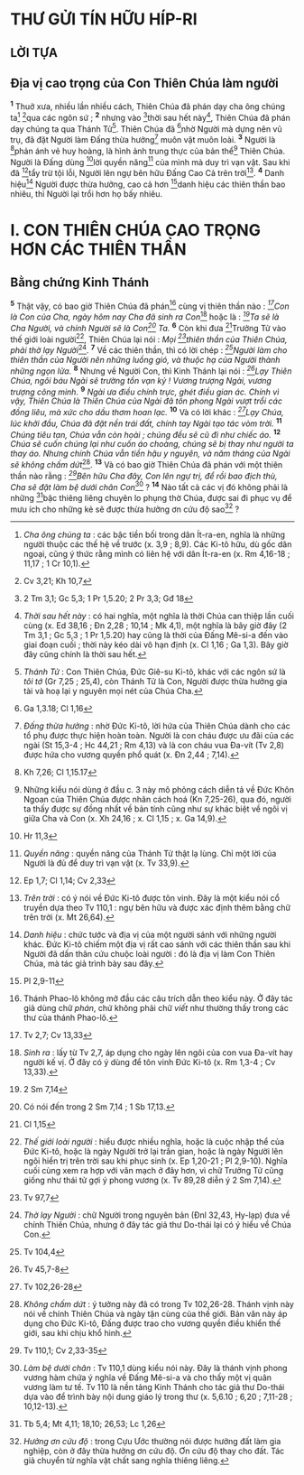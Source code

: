 # THƯ GỬI TÍN HỮU HÍP-RI

## LỜI TỰA

## Địa vị cao trọng của Con Thiên Chúa làm người
<sup><b>1</b></sup> Thuở xưa, nhiều lần nhiều cách, Thiên Chúa đã phán dạy cha ông chúng ta[^1-29ae6911-5c46-43cd-9480-9294bf0e63fd] [^1@-29ae6911-5c46-43cd-9480-9294bf0e63fd]qua các ngôn sứ ; <sup><b>2</b></sup> nhưng vào [^2@-29ae6911-5c46-43cd-9480-9294bf0e63fd]thời sau hết này[^2-29ae6911-5c46-43cd-9480-9294bf0e63fd], Thiên Chúa đã phán dạy chúng ta qua Thánh Tử[^3-29ae6911-5c46-43cd-9480-9294bf0e63fd]. Thiên Chúa đã [^3@-29ae6911-5c46-43cd-9480-9294bf0e63fd]nhờ Người mà dựng nên vũ trụ, đã đặt Người làm Đấng thừa hưởng[^4-29ae6911-5c46-43cd-9480-9294bf0e63fd] muôn vật muôn loài. <sup><b>3</b></sup> Người là [^4@-29ae6911-5c46-43cd-9480-9294bf0e63fd]phản ánh vẻ huy hoàng, là hình ảnh trung thực của bản thể[^5-29ae6911-5c46-43cd-9480-9294bf0e63fd] Thiên Chúa. Người là Đấng dùng [^5@-29ae6911-5c46-43cd-9480-9294bf0e63fd]lời quyền năng[^6-29ae6911-5c46-43cd-9480-9294bf0e63fd] của mình mà duy trì vạn vật. Sau khi đã [^6@-29ae6911-5c46-43cd-9480-9294bf0e63fd]tẩy trừ tội lỗi, Người lên ngự bên hữu Đấng Cao Cả trên trời[^7-29ae6911-5c46-43cd-9480-9294bf0e63fd]. <sup><b>4</b></sup> Danh hiệu[^8-29ae6911-5c46-43cd-9480-9294bf0e63fd] Người được thừa hưởng, cao cả hơn [^7@-29ae6911-5c46-43cd-9480-9294bf0e63fd]danh hiệu các thiên thần bao nhiêu, thì Người lại trổi hơn họ bấy nhiêu.

# I. CON THIÊN CHÚA CAO TRỌNG HƠN CÁC THIÊN THẦN

## Bằng chứng Kinh Thánh
<sup><b>5</b></sup> Thật vậy, có bao giờ Thiên Chúa đã phán[^9-29ae6911-5c46-43cd-9480-9294bf0e63fd] cùng vị thiên thần nào : *[^8@-29ae6911-5c46-43cd-9480-9294bf0e63fd]Con là Con của Cha, ngày hôm nay Cha đã sinh ra Con*[^10-29ae6911-5c46-43cd-9480-9294bf0e63fd] hoặc là : *[^9@-29ae6911-5c46-43cd-9480-9294bf0e63fd]Ta sẽ là Cha Người, và chính Người sẽ là Con[^11-29ae6911-5c46-43cd-9480-9294bf0e63fd] Ta.* <sup><b>6</b></sup> Còn khi đưa [^10@-29ae6911-5c46-43cd-9480-9294bf0e63fd]Trưởng Tử vào thế giới loài người[^12-29ae6911-5c46-43cd-9480-9294bf0e63fd], Thiên Chúa lại nói : *Mọi [^11@-29ae6911-5c46-43cd-9480-9294bf0e63fd]thiên thần của Thiên Chúa, phải thờ lạy Người*[^13-29ae6911-5c46-43cd-9480-9294bf0e63fd]. <sup><b>7</b></sup> Về các thiên thần, thì có lời chép : *[^12@-29ae6911-5c46-43cd-9480-9294bf0e63fd]Người làm cho thiên thần của Người nên những luồng gió, và thuộc hạ của Người thành những ngọn lửa.* <sup><b>8</b></sup> Nhưng về Người Con, thì Kinh Thánh lại nói : *[^13@-29ae6911-5c46-43cd-9480-9294bf0e63fd]Lạy Thiên Chúa, ngôi báu Ngài sẽ trường tồn vạn kỷ ! Vương trượng Ngài, vương trượng công minh.* <sup><b>9</b></sup> *Ngài ưa điều chính trực, ghét điều gian ác. Chính vì vậy, Thiên Chúa là Thiên Chúa của Ngài đã tôn phong Ngài vượt trổi các đồng liêu, mà xức cho dầu thơm hoan lạc.* <sup><b>10</b></sup> Và có lời khác : *[^14@-29ae6911-5c46-43cd-9480-9294bf0e63fd]Lạy Chúa, lúc khởi đầu, Chúa đã đặt nền trái đất, chính tay Ngài tạo tác vòm trời.* <sup><b>11</b></sup> *Chúng tiêu tan, Chúa vẫn còn hoài ; chúng đều sẽ cũ đi như chiếc áo.* <sup><b>12</b></sup> *Chúa sẽ cuốn chúng lại như cuốn áo choàng, chúng sẽ bị thay như người ta thay áo. Nhưng chính Chúa vẫn tiền hậu y nguyên, và năm tháng của Ngài sẽ không chấm dứt*[^14-29ae6911-5c46-43cd-9480-9294bf0e63fd]. <sup><b>13</b></sup> Và có bao giờ Thiên Chúa đã phán với một thiên thần nào rằng : *[^15@-29ae6911-5c46-43cd-9480-9294bf0e63fd]Bên hữu Cha đây, Con lên ngự trị, để rồi bao địch thù, Cha sẽ đặt làm bệ dưới chân Con*[^15-29ae6911-5c46-43cd-9480-9294bf0e63fd] ? <sup><b>14</b></sup> Nào tất cả các vị đó không phải là những [^16@-29ae6911-5c46-43cd-9480-9294bf0e63fd]bậc thiêng liêng chuyên lo phụng thờ Chúa, được sai đi phục vụ để mưu ích cho những kẻ sẽ được thừa hưởng ơn cứu độ sao[^16-29ae6911-5c46-43cd-9480-9294bf0e63fd] ?

[^1-29ae6911-5c46-43cd-9480-9294bf0e63fd]: *Cha ông chúng ta* : các bậc tiền bối trong dân Ít-ra-en, nghĩa là những người thuộc các thế hệ về trước (x. 3,9 ; 8,9). Các Ki-tô hữu, dù gốc dân ngoại, cũng ý thức rằng mình có liên hệ với dân Ít-ra-en (x. Rm 4,16-18 ; 11,17 ; 1 Cr 10,1).
[^2-29ae6911-5c46-43cd-9480-9294bf0e63fd]: *Thời sau hết này* : có hai nghĩa, một nghĩa là thời Chúa can thiệp lần cuối cùng (x. Ed 38,16 ; Đn 2,28 ; 10,14 ; Mk 4,1), một nghĩa là bây giờ đây (2 Tm 3,1 ; Gc 5,3 ; 1 Pr 1,5.20) hay cũng là thời của Đấng Mê-si-a đến vào giai đoạn cuối ; thời này kéo dài vô hạn định (x. Cl 1,16 ; Ga 1,3). Bây giờ đây cũng chính là thời sau hết.
[^3-29ae6911-5c46-43cd-9480-9294bf0e63fd]: *Thánh Tử* : Con Thiên Chúa, Đức Giê-su Ki-tô, khác với các ngôn sứ là *tôi tớ* (Gr 7,25 ; 25,4), còn Thánh Tử là Con, Người được thừa hưởng gia tài và hoạ lại y nguyên mọi nét của Chúa Cha.
[^4-29ae6911-5c46-43cd-9480-9294bf0e63fd]: *Đấng thừa hưởng* : nhờ Đức Ki-tô, lời hứa của Thiên Chúa dành cho các tổ phụ được thực hiện hoàn toàn. Người là con cháu được ưu đãi của các ngài (St 15,3-4 ; Hc 44,21 ; Rm 4,13) và là con cháu vua Đa-vít (Tv 2,8) được hứa cho vương quyền phổ quát (x. Đn 2,44 ; 7,14).
[^5-29ae6911-5c46-43cd-9480-9294bf0e63fd]: Những kiểu nói dùng ở đầu c. 3 này mô phỏng cách diễn tả về Đức Khôn Ngoan của Thiên Chúa được nhân cách hoá (Kn 7,25-26), qua đó, người ta thấy được sự đồng nhất về bản tính cũng như sự khác biệt về ngôi vị giữa Cha và Con (x. Xh 24,16 ; x. Cl 1,15 ; x. Ga 14,9).
[^6-29ae6911-5c46-43cd-9480-9294bf0e63fd]: *Quyền năng* : quyền năng của Thánh Tử thật lạ lùng. Chỉ một lời của Người là đủ để duy trì vạn vật (x. Tv 33,9).
[^7-29ae6911-5c46-43cd-9480-9294bf0e63fd]: *Trên trời* : có ý nói về Đức Ki-tô được tôn vinh. Đây là một kiểu nói cổ truyền dựa theo Tv 110,1 : ngự bên hữu và được xác định thêm bằng chữ trên trời (x. Mt 26,64).
[^8-29ae6911-5c46-43cd-9480-9294bf0e63fd]: *Danh hiệu* : chức tước và địa vị của một người sánh với những người khác. Đức Ki-tô chiếm một địa vị rất cao sánh với các thiên thần sau khi Người đã dấn thân cứu chuộc loài người : đó là địa vị làm Con Thiên Chúa, mà tác giả trình bày sau đây.
[^9-29ae6911-5c46-43cd-9480-9294bf0e63fd]: Thánh Phao-lô không mở đầu các câu trích dẫn theo kiểu này. Ở đây tác giả dùng chữ *phán*, chứ không phải chữ *viết* như thường thấy trong các thư của thánh Phao-lô.
[^10-29ae6911-5c46-43cd-9480-9294bf0e63fd]: *Sinh ra* : lấy từ Tv 2,7, áp dụng cho ngày lên ngôi của con vua Đa-vít hay người kế vị. Ở đây có ý dùng để tôn vinh Đức Ki-tô (x. Rm 1,3-4 ; Cv 13,33).
[^11-29ae6911-5c46-43cd-9480-9294bf0e63fd]: Có nói đến trong 2 Sm 7,14 ; 1 Sb 17,13.
[^12-29ae6911-5c46-43cd-9480-9294bf0e63fd]: *Thế giới loài người* : hiểu được nhiều nghĩa, hoặc là cuộc nhập thể của Đức Ki-tô, hoặc là ngày Người trở lại trần gian, hoặc là ngày Người lên ngôi hiển trị trên trời sau khi phục sinh (x. Ep 1,20-21 ; Pl 2,9-10). Nghĩa cuối cùng xem ra hợp với văn mạch ở đây hơn, vì chữ Trưởng Tử cũng giống như thái tử gợi ý phong vương (x. Tv 89,28 diễn ý 2 Sm 7,14).
[^13-29ae6911-5c46-43cd-9480-9294bf0e63fd]: *Thờ lạy Người* : chữ Người trong nguyên bản (Đnl 32,43, Hy-lạp) đưa về chính Thiên Chúa, nhưng ở đây tác giả thư Do-thái lại có ý hiểu về Chúa Con.
[^14-29ae6911-5c46-43cd-9480-9294bf0e63fd]: *Không chấm dứt* : ý tưởng này đã có trong Tv 102,26-28. Thánh vịnh này nói về chính Thiên Chúa và ngày tận cùng của thế giới. Bản văn này áp dụng cho Đức Ki-tô, Đấng được trao cho vương quyền điều khiển thế giới, sau khi chịu khổ hình.
[^15-29ae6911-5c46-43cd-9480-9294bf0e63fd]: *Làm bệ dưới chân* : Tv 110,1 dùng kiểu nói này. Đây là thánh vịnh phong vương hàm chứa ý nghĩa về Đấng Mê-si-a và cho thấy một vị quân vương làm tư tế. Tv 110 là nền tảng Kinh Thánh cho tác giả thư Do-thái dựa vào để trình bày nội dung giáo lý trong thư (x. 5,6.10 ; 6,20 ; 7,11-28 ; 10,12-13).
[^16-29ae6911-5c46-43cd-9480-9294bf0e63fd]: *Hưởng ơn cứu độ* : trong Cựu Ước thường nói được hưởng đất làm gia nghiệp, còn ở đây thừa hưởng ơn cứu độ. Ơn cứu độ thay cho đất. Tác giả chuyển từ nghĩa vật chất sang nghĩa thiêng liêng.
[^1@-29ae6911-5c46-43cd-9480-9294bf0e63fd]: Cv 3,21; Kh 10,7
[^2@-29ae6911-5c46-43cd-9480-9294bf0e63fd]: 2 Tm 3,1; Gc 5,3; 1 Pr 1,5.20; 2 Pr 3,3; Gđ 18
[^3@-29ae6911-5c46-43cd-9480-9294bf0e63fd]: Ga 1,3.18; Cl 1,16
[^4@-29ae6911-5c46-43cd-9480-9294bf0e63fd]: Kh 7,26; Cl 1,15.17
[^5@-29ae6911-5c46-43cd-9480-9294bf0e63fd]: Hr 11,3
[^6@-29ae6911-5c46-43cd-9480-9294bf0e63fd]: Ep 1,7; Cl 1,14; Cv 2,33
[^7@-29ae6911-5c46-43cd-9480-9294bf0e63fd]: Pl 2,9-11
[^8@-29ae6911-5c46-43cd-9480-9294bf0e63fd]: Tv 2,7; Cv 13,33
[^9@-29ae6911-5c46-43cd-9480-9294bf0e63fd]: 2 Sm 7,14
[^10@-29ae6911-5c46-43cd-9480-9294bf0e63fd]: Cl 1,15
[^11@-29ae6911-5c46-43cd-9480-9294bf0e63fd]: Tv 97,7
[^12@-29ae6911-5c46-43cd-9480-9294bf0e63fd]: Tv 104,4
[^13@-29ae6911-5c46-43cd-9480-9294bf0e63fd]: Tv 45,7-8
[^14@-29ae6911-5c46-43cd-9480-9294bf0e63fd]: Tv 102,26-28
[^15@-29ae6911-5c46-43cd-9480-9294bf0e63fd]: Tv 110,1; Cv 2,33-35
[^16@-29ae6911-5c46-43cd-9480-9294bf0e63fd]: Tb 5,4; Mt 4,11; 18,10; 26,53; Lc 1,26